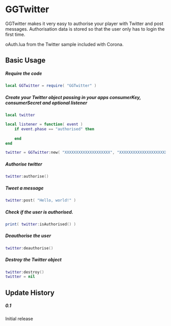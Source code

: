 GGTwitter
============

GGTwitter makes it very easy to authorise your player with Twitter and post messages. 
Authorisation data is stored so that the user only has to login the first time.

oAuth.lua from the Twitter sample included with Corona.

Basic Usage
-------------------------

##### Require the code
```lua
local GGTwitter = require( "GGTwitter" )
```

##### Create your Twitter object passing in your apps consumerKey, consumerSecret and optional listener
```lua
local twitter

local listener = function( event )
	if event.phase == "authorised" then
		
	end
end

twitter = GGTwitter:new( "XXXXXXXXXXXXXXXXXXXX", "XXXXXXXXXXXXXXXXXXXXXXXXXXXXXXXXXXXXXXXXX", listener )
```

##### Authorise twitter
```lua
twitter:authorise()
```

##### Tweet a message
```lua
twitter:post( "Hello, world!" )
```

##### Check if the user is authorised.
```lua
print( twitter:isAuthorised() )
```

##### Deauthorise the user
```lua
twitter:deauthorise()
```

##### Destroy the Twitter object
```lua
twitter:destroy()
twitter = nil
```

Update History
-------------------------

##### 0.1
Initial release